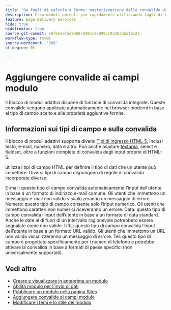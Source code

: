 ```yaml
---
title: 'Da fogli di calcolo a Forms: masterizzazione delle convalide dei campi del blocco di modulo adattivo'
description: Crea moduli potenti più rapidamente utilizzando fogli di calcolo e campi di blocchi di moduli adattivi. Questa guida consente di creare convalide personalizzate per i campi blocco EDS Forms.
feature: Edge Delivery Services
hide: true
hidefromtoc: true
source-git-commit: e8fbe3efae7368c940cc2ed99cc9a352bbafbc22
workflow-type: tm+mt
source-wordcount: '266'
ht-degree: 0%

---
```



# Aggiungere convalide ai campi modulo

Il blocco di moduli adattivi dispone di funzioni di convalida integrate. Queste convalide vengono applicate automaticamente nei browser moderni in base al tipo di campo scelto e alle proprietà aggiuntive fornite.

## Informazioni sui tipi di campo e sulla convalida

Il blocco di moduli adattivi supporta diversi [Tipi di ingresso HTML-5](https://developer.mozilla.org/en-US/docs/Web/HTML/Element/input#input_types), inclusi testo, e-mail, numero, data e altro. Può anche ospitare [textarea](https://developer.mozilla.org/en-US/docs/Web/HTML/Element/textarea), select e fieldset, oltre a funzioni complete di convalida degli input proprie di HTML-5.

utilizza i tipi di campo HTML per definire il tipo di dati che un utente può immettere. Diversi tipi di campo dispongono di regole di convalida incorporate diverse:

E-mail: questo tipo di campo convalida automaticamente l’input dell’utente in base a un formato di indirizzo e-mail comune. Gli utenti che immettono un messaggio e-mail non valido visualizzeranno un messaggio di errore.
Numero: questo tipo di campo consente solo l’input numerico. Gli utenti che immettono caratteri non numerici riceveranno un errore.
Data: questo tipo di campo convalida l’input dell’utente in base a un formato di data standard. Anche le date al di fuori di un intervallo ragionevole potrebbero essere segnalate come non valide.
URL: questo tipo di campo convalida l’input dell’utente in base a un formato URL valido. Gli utenti che immettono un URL non valido visualizzeranno un messaggio di errore.
Tel: questo tipo di campo è progettato specificamente per i numeri di telefono e potrebbe attivare la convalida in base a formati di paese specifici (non universalmente supportati).


## Vedi altro

* [Creare e visualizzare in anteprima un modulo](/help/edge/docs/forms/create-forms.md)
* [Abilita modulo per l’invio di dati](/help/edge/docs/forms/submit-forms.md)
* [Pubblicare un modulo nella pagina Sites](/help/edge/docs/forms/publish-eds-forms.md)
* [Aggiungere convalide ai campi modulo](/help/edge/docs/forms/validate-forms.md)
* [Modificare i temi e lo stile del modulo](/help/edge/docs/forms/style-theme-forms.md)